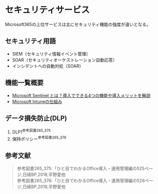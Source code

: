# セキュリティサービス

Microsoft365の上位サービスは主にセキュリティ機能の強度が違いとなる。

## セキュリティ用語

- SIEM（セキュリティ情報イベント管理）
- SOAR（セキュリティオーケストレーション自動応答）
- インシデントへの自動対処（SOAR）

## 機能一覧概要

- [Microsoft Sentinel とは？導入でできる4つの機能や導入メリットを解説](https://www.softbanktech.co.jp/special/blog/it-keyword/2022/0012/)
- [Microsoft Intuneの仕組み](https://www.isfnet-services.com/blog/07/intune-beginner)

## データ損失防止(DLP)

1. DLP1<sup>参考図書265_375</sup>
1. 保持ポリシー<sup>参考図書265_376</sup>

## 参考文献

> 参考図書265_375:「ひと目でわかるOffice導入・運用管理編の525ページ,日経BP,2018,平野愛他  
> 参考図書265_376:「ひと目でわかるOffice導入・運用管理編の528ページ,日経BP,2018,平野愛他  

